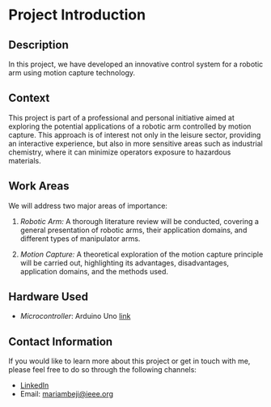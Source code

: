 # Project Introduction

## Description

In this project, we have developed an innovative control system for a robotic arm using motion capture technology.

## Context

This project is part of a professional and personal initiative aimed at exploring the potential applications of a robotic arm controlled by motion capture. 
This approach is of interest not only in the leisure sector, providing an interactive experience, but also in more sensitive areas such as industrial chemistry, where it can minimize operators exposure to hazardous materials.

## Work Areas
We will address two major areas of importance:
1. *Robotic Arm:* A thorough literature review will be conducted, covering a general presentation of robotic arms, their application domains, and different types of manipulator arms.

2. *Motion Capture:* A theoretical exploration of the motion capture principle will be carried out, highlighting its advantages, disadvantages, application domains, and the methods used.

## Hardware Used
- *Microcontroller*: Arduino Uno [link](https://store.arduino.cc/products/arduino-uno-rev3)

## Contact Information
If you would like to learn more about this project or get in touch with me, please feel free to do so through the following channels:
- [LinkedIn](https://www.linkedin.com/in/mariam-beji-90ab28178/)
- Email: mariambeji@ieee.org
